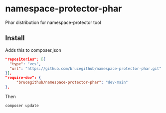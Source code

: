 # namespace-protector-phar
Phar distribution for namespace-protector tool

## Install 

Adds this to composer.json
```json
"repositories": [{
  "type": "vcs",
  "url": "https://github.com/brucegithub/namespace-protector-phar.git"
}],
"require-dev": {
     "brucegithub/namespace-protector-phar": "dev-main"
},
```
Then
```sh
composer update
```
